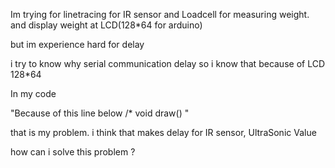 Im trying for linetracing for IR sensor and Loadcell for measuring weight. and display weight at LCD(128*64 for arduino)

but im experience hard for delay

i try to know why serial communication delay so i know that because of LCD 128*64

In my code

"Because of this line below
/*
void draw() "

that is my problem. i think that makes delay for IR sensor, UltraSonic Value

how can i solve this problem ?
